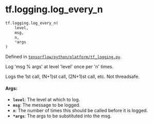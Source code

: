 <div itemscope itemtype="http://developers.google.com/ReferenceObject">
<meta itemprop="name" content="tf.logging.log_every_n" />
<meta itemprop="path" content="Stable" />
</div>

# tf.logging.log_every_n

``` python
tf.logging.log_every_n(
    level,
    msg,
    n,
    *args
)
```



Defined in [`tensorflow/python/platform/tf_logging.py`](https://www.tensorflow.org/code/tensorflow/python/platform/tf_logging.py).

Log 'msg % args' at level 'level' once per 'n' times.

Logs the 1st call, (N+1)st call, (2N+1)st call,  etc.
Not threadsafe.

#### Args:

* <b>`level`</b>: The level at which to log.
* <b>`msg`</b>: The message to be logged.
* <b>`n`</b>: The number of times this should be called before it is logged.
* <b>`*args`</b>: The args to be substituted into the msg.